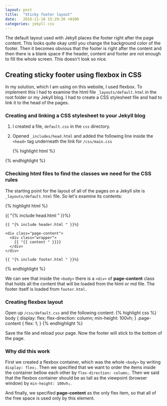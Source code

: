 ```yaml
---
layout: post
title:  "Sticky footer layout"
date:   2016-11-18 15:29:36 +0100
categories: jekyll css
---
```


The default layout used with Jekyll places the footer right after the
page content. This looks quite okay until you change the background color of
the footer. Then it becomes obvious that the footer is right after the content
and then there is a blank space if the header, content and footer are not enough
to fill the whole screen. This doesn't look so nice.

## Creating sticky footer using flexbox in CSS

In my solution, which I am using on this website, I used flexbox.
To implement this I had to examine the html file `_layouts/default.html`
in the root folder or my Jekyll blog. I had to create a CSS stylesheet file
and had to link it to the head of the pages.

### Creating and linking a CSS stylesheet to your Jekyll blog

1. I created a file, `default.css` in the `css` directory.
2. Opened `_includes/head.html` and added the following line inside the `<head>`
    tag underneath the link for `/css/main.css`

    {% highlight html %}
<link rel="stylesheet" href="{{ '{{ "/css/main.css" | prepend: site.baseurl ' }}}}">
<!-- The link bellow is the new one that has to be added to the file -->
<link rel="stylesheet" href="{{ '{{ "/css/default.css" | prepend: site.baseurl ' }}}}">
    {% endhighlight %}

### Checking html files to find the classes we need for the CSS rules

The starting point for the layout of all of the pages on a Jekyll site is
`_layouts/default.html` file. So let's examine its contents:

{% highlight html %}
<!DOCTYPE html>
<html>

  {{ "{% include head.html " }}%}

  <body>

    {{ "{% include header.html " }}%}

    <div class="page-content">
      <div class="wrapper">
        {{ "{{ content " }}}}
      </div>
    </div>

    {{ "{% include footer.html " }}%}

  </body>

</html>
{% endhighlight %}

We can see that inside the `<body>` there is a `<div>` of **page-content** class
that holds all the content that will be loaded from the html or md file.
The footer itself is loaded from `footer.html.`

### Creating flexbox layout
Open up `/css/default.css` and the following content:
{% highlight css %}
body {
  display: flex;
  flex-direction: column;
  min-height: 100vh;
}
.page-content {
    flex: 1;
}
{% endhighlight %}

Save the file and reload your page.
Now the footer will stick to the bottom of the page.

### Why did this work

First we created a flexbox container, which was the whole `<body>` by writing
`display: flex;`.
Then we specified that we want to order the items inside the container
bellow each other by `flex-direction: column;`.
Then we said that the flexbox container should be as tall as
the viewpoint (browser window) by `min-height: 100vh;`.

And finally, we specified **page-content** as the only flex item, so that all of the free space is used only by this element.
